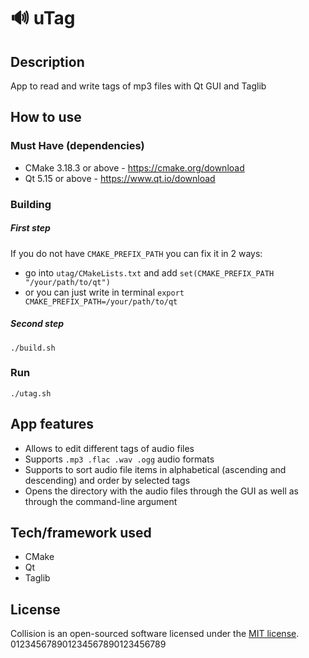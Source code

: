 # 🔊 uTag
## Description
  App to read and write tags of mp3 files with Qt GUI and Taglib

## How to use

### Must Have (dependencies)
- CMake 3.18.3 or above - https://cmake.org/download
- Qt 5.15 or above - https://www.qt.io/download

### Building
##### First step
If you do not have ```CMAKE_PREFIX_PATH``` you can fix it in 2 ways:
- go into ```utag/CMakeLists.txt``` and add ```set(CMAKE_PREFIX_PATH "/your/path/to/qt")```
- or you can just write in terminal ```export CMAKE_PREFIX_PATH=/your/path/to/qt```
##### Second step
    ./build.sh
### Run
    ./utag.sh


## App features
- Allows to edit different tags of audio files 
- Supports ```.mp3 .flac .wav .ogg```  audio formats
- Supports to sort audio file items in alphabetical (ascending and descending) and order by selected tags
- Opens the directory with the audio files through the GUI as well as through the command-line argument



## Tech/framework used
 - CMake
 - Qt
 - Taglib

## License
Collision is an open-sourced software licensed under the
[MIT license](LICENSE).
012345678901234567890123456789
